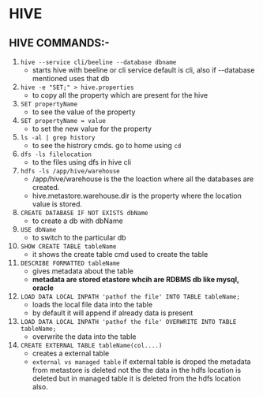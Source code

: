 # HIVE

## HIVE COMMANDS:-

1. `hive --service cli/beeline --database dbname`
   - starts hive with beeline or cli service default is cli, also if --database mentioned uses that db
2. `hive -e "SET;" > hive.properties`
   - to copy all the property which are present for the hive
3. `SET propertyName`
   - to see the value of the property
4. `SET propertyName = value`
   - to set the new value for the property
5. `ls -al | grep history`
   - to see the histrory cmds. go to home using `cd`
6. `dfs -ls filelocation`
   - to the files using dfs in hive cli
7. `hdfs -ls /app/hive/warehouse`
   - /app/hive/warehouse is the the loaction where all the databases are created.
   - hive.metastore.warehouse.dir is the property where the location value is stored.
8. `CREATE DATABASE IF NOT EXISTS dbName`
   - to create a db with dbName
9. `USE dbName`
   - to switch to the particular db
10. `SHOW CREATE TABLE tableName`
    - it shows the create table cmd used to create the table
11. `DESCRIBE FORMATTED tableName`
    - gives metadata about the table
    - **metadata are stored etastore whcih are RDBMS db like mysql, oracle**
12. `LOAD DATA LOCAL INPATH 'pathof the file' INTO TABLE tableName;`
    - loads the local file data into the table
    - by default it will append if already data is present
13. `LOAD DATA LOCAL INPATH 'pathof the file' OVERWRITE INTO TABLE tableName;`
    - overwrite the data into the table
14. `CREATE EXTERNAL TABLE tableName(col....)`
    - creates a external table
    - `external vs managed table` if external table is droped the metadata from metastore is deleted not the the data in the hdfs location is deleted but in managed table it is deleted from the hdfs location also.
